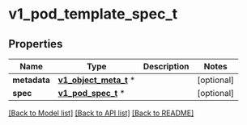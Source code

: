 # v1_pod_template_spec_t

## Properties
Name | Type | Description | Notes
------------ | ------------- | ------------- | -------------
**metadata** | [**v1_object_meta_t**](v1_object_meta.md) \* |  | [optional] 
**spec** | [**v1_pod_spec_t**](v1_pod_spec.md) \* |  | [optional] 

[[Back to Model list]](../README.md#documentation-for-models) [[Back to API list]](../README.md#documentation-for-api-endpoints) [[Back to README]](../README.md)


